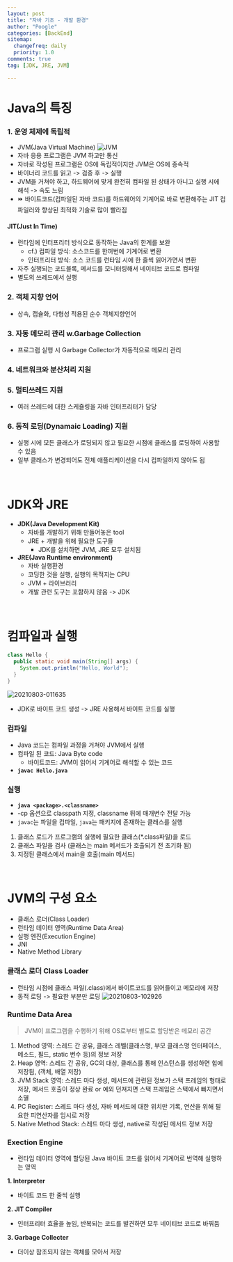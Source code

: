 ```yaml
---
layout: post
title: "자바 기초 - 개발 환경"
author: "Poogle"
categories: [BackEnd]
sitemap:
  changefreq: daily
  priority: 1.0
comments: true
tag: [JDK, JRE, JVM]

---
```


# Java의 특징
### **1. 운영 체제에 독립적**
* JVM(Java Virtual Machine)
![JVM](https://user-images.githubusercontent.com/58318786/127889004-1ddc0a7e-ba79-4869-b2d7-3b7f12642009.png)
* 자바 응용 프로그램은 JVM 하고만 통신
* 자바로 작성된 프로그램은 OS에 독립적이지만 JVM은 OS에 종속적
* 바이너리 코드를 읽고 -> 검증 후 -> 실행
* JVM을 거쳐야 하고, 하드웨어에 맞게 완전히 컴파일 된 상태가 아니고 실행 시에 해석 -> 속도 느림
* ⏩ 바이트코드(컴파일된 자바 코드)를 하드웨어의 기계어로 바로 변환해주는 JIT 컴파일러와 향상된 최적화 기술로 많이 빨라짐
#### JIT(Just In Time)
* 런타임에 인터프리터 방식으로 동작하는 Java의 한계를 보완
  * cf.) 컴파일 방식: 소스코드를 한꺼번에 기계어로 변환
  * 인터프리터 방식: 소스 코드를 런타임 시에 한 줄씩 읽어가면서 변환
* 자주 실행되는 코드블록, 메서드를 모니터링해서 네이티브 코드로 컴파일
* 별도의 쓰레드에서 실행

### **2. 객체 지향 언어**
* 상속, 캡슐화, 다형성 적용된 순수 객체지향언어

### **3. 자동 메모리 관리 w.Garbage Collection**
* 프로그램 실행 시 Garbage Collector가 자동적으로 메모리 관리

### **4. 네트워크와 분산처리 지원**

### **5. 멀티쓰레드 지원**
* 여러 쓰레드에 대한 스케쥴링을 자바 인터프리터가 담당

### **6. 동적 로딩(Dynamaic Loading) 지원**
* 실행 시에 모든 클래스가 로딩되지 않고 필요한 시점에 클래스를 로딩하여 사용할 수 있음
* 일부 클래스가 변경되어도 전체 애플리케이션을 다시 컴파일하지 않아도 됨

<br>

# JDK와 JRE
* **JDK(Java Development Kit)**
  * 자바를 개발하기 위해 만들어놓은 tool
  * JRE + 개발을 위해 필요한 도구들  
    * JDK를 설치하면 JVM, JRE 모두 설치됨
* **JRE(Java Runtime environment)**
  * 자바 실행환경
  * 코딩한 것을 실행, 실행의 목적지는 CPU
  * JVM + 라이브러리
  * 개발 관련 도구는 포함하지 않음 -> JDK
  
<br>

# 컴파일과 실행
```java
class Hello {
  public static void main(String[] args) {
    System.out.println("Hello, World");
  }
}
```
![20210803-011635](https://user-images.githubusercontent.com/58318786/127892511-c1a35f43-516d-4c5a-8dae-0b4e124f6561.jpg)
* JDK로 바이트 코드 생성 -> JRE 사용해서 바이트 코드를 실행

### 컴파일
* Java 코드는 컴파일 과정을 거쳐야 JVM에서 실행
* 컴파일 된 코드: Java Byte code
  * 바이트코드: JVM이 읽어서 기계어로 해석할 수 있는 코드
* **`javac Hello.java`**

### 실행
* **`java <package>.<classname>`**
* -cp 옵션으로 classpath 지정, classname 뒤에 매개변수 전달 가능
* `javac`는 파일을 컴파일, `java`는 패키지에 존재하는 클래스를 실행
1. 클래스 로드가 프로그램의 실행에 필요한 클래스(*.class파일)을 로드
2. 클래스 파일을 검사 (클래스는 main 메서드가 호출되기 전 초기화 됨)
3. 지정된 클래스에서 main을 호출(main 메서드)

<br>

# JVM의 구성 요소
* 클래스 로더(Class Loader)
* 런타임 데이터 영역(Runtime Data Area)
* 실행 엔진(Execution Engine)
* JNI
* Native Method Library

### **클래스 로더 Class Loader**
* 런타임 시점에 클래스 파일(.class)에서 바이트코드를 읽어들이고 메모리에 저장
* 동적 로딩 -> 필요한 부분만 로딩
![20210803-102926](https://user-images.githubusercontent.com/58318786/127943510-47a05ae2-03bc-4741-8ff4-48fe514c4bb4.jpg)

### **Runtime Data Area**
> JVM이 프로그램을 수행하기 위해 OS로부터 별도로 할당받은 메모리 공간

1. Method 영역: 스레드 간 공유, 클래스 레벨(클래스명, 부모 클래스명 인터페이스, 메소드, 필드, static 변수 등)의 정보 저장
2. Heap 영역: 스레드 간 공유, GC의 대상, 클래스를 통해 인스턴스를 생성하면 힙에 저장됨, (객체, 배열 저장)
3. JVM Stack 영역: 스레드 마다 생성, 메서드에 관련된 정보가 스택 프레임의 형태로 저장, 메서드 호출이 정상 완료 or 예외 던져지면 스택 프레임은 스택에서 빠지면서 소멸
4. PC Register: 스레드 마다 생성, 자바 메서드에 대한 위치만 기록, 연산을 위해 필요한 피연산자를 임시로 저장
5. Native Method Stack: 스레드 마다 생성, native로 작성된 메서드 정보 저장

### **Exection Engine**
* 런타임 데이터 영역에 할당된 Java 바이트 코드를 읽어서 기계어로 번역해 실행하는 영역

**1. Interpreter**
* 바이트 코드 한 줄씩 실행

**2. JIT Compiler**
* 인터프리터 효율을 높임, 반복되는 코드를 발견하면 모두 
네이티브 코드로 바꿔둠

**3. Garbage Collecter**
* 더이상 참조되지 않는 객체를 모아서 저장